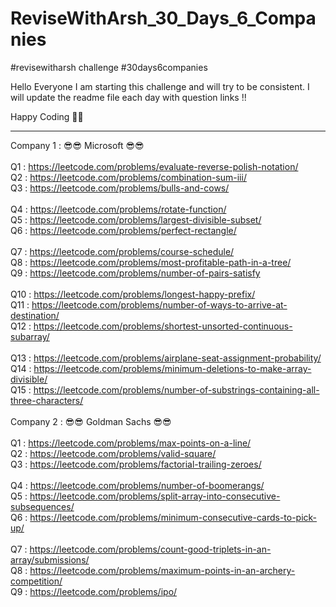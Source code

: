 # ReviseWithArsh_30_Days_6_Companies
#revisewitharsh challenge #30days6companies

Hello Everyone I am starting this challenge and will try to be consistent.
I will update the readme file each day with question links !! 

Happy Coding 🤗😎

-----------------------------------------------------------------------------------------------------------------------------------------------------------

Company 1 : 😎😎 Microsoft 😎😎 <br>
<br>
Q1 : https://leetcode.com/problems/evaluate-reverse-polish-notation/ <br>
Q2 : https://leetcode.com/problems/combination-sum-iii/<br>
Q3 : https://leetcode.com/problems/bulls-and-cows/<br>
<br>
Q4 : https://leetcode.com/problems/rotate-function/<br>
Q5 : https://leetcode.com/problems/largest-divisible-subset/ <br>
Q6 : https://leetcode.com/problems/perfect-rectangle/ <br>
<br>
Q7 : https://leetcode.com/problems/course-schedule/ <br>
Q8 : https://leetcode.com/problems/most-profitable-path-in-a-tree/ <br>
Q9 : https://leetcode.com/problems/number-of-pairs-satisfy  <br>
<br>
Q10 : https://leetcode.com/problems/longest-happy-prefix/ <br>
Q11 : https://leetcode.com/problems/number-of-ways-to-arrive-at-destination/ <br>
Q12 : https://leetcode.com/problems/shortest-unsorted-continuous-subarray/ <br>
<br>
Q13 : https://leetcode.com/problems/airplane-seat-assignment-probability/ <br>
Q14 : https://leetcode.com/problems/minimum-deletions-to-make-array-divisible/ <br>
Q15 : https://leetcode.com/problems/number-of-substrings-containing-all-three-characters/ <br>
<br>
Company 2 : 😎😎 Goldman Sachs 😎😎 <br>
<br>
Q1 : https://leetcode.com/problems/max-points-on-a-line/ <br>
Q2 : https://leetcode.com/problems/valid-square/ <br>
Q3 : https://leetcode.com/problems/factorial-trailing-zeroes/ <br>
<br>
Q4 : https://leetcode.com/problems/number-of-boomerangs/ <br>
Q5 : https://leetcode.com/problems/split-array-into-consecutive-subsequences/ <br>
Q6 : https://leetcode.com/problems/minimum-consecutive-cards-to-pick-up/ <br>
<br>
Q7 : https://leetcode.com/problems/count-good-triplets-in-an-array/submissions/ <br>
Q8 : https://leetcode.com/problems/maximum-points-in-an-archery-competition/ <br>
Q9 : https://leetcode.com/problems/ipo/ <br>
<br>
